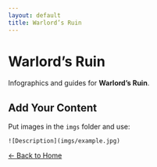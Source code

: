 ```yaml
---
layout: default
title: Warlord’s Ruin
---
```


<div class="container">
<h1>Warlord’s Ruin</h1>
<p>Infographics and guides for <strong>Warlord’s Ruin</strong>.</p>
</div>

## Add Your Content

Put images in the `imgs` folder and use:

`![Description](imgs/example.jpg)`

[← Back to Home](../../index.html)
